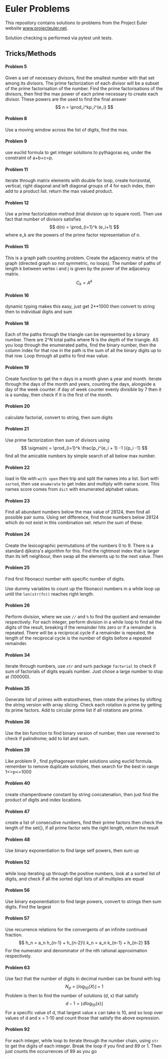 # Euler Problems

This repository contains solutions to problems from the Project Euler website www.projecteuler.net. 

Solution checking is performed via pytest unit tests. 

## Tricks/Methods

#### Problem 5

Given a set of necessary divisors, find the smallest number with that set among its divisors. The prime factorization of each divisor will be a subset of the prime factorisation of the number. Find the prime factorisations of the divisors, then find the max power of each prime necessary to create each divisor. These powers are the used to find the final answer
$$
n = \prod_i^kp_i^{e_i}
$$

#### Problem 8

Use a moving window across the list of digits, find the max.

#### Problem 9

use euclid formula to get integer solutions to pythagoras eq, under the constraint of a+b+c=p. 

#### Problem 11

iterate through matrix elements with double for loop, create horizontal, vertical, right diagonal and left diagonal groups of 4 for each index, then add to a product list. return the max valued product.

#### Problem 12

Use a prime factorization method (trial division up to square root). Then use fact that number of divisors satisfies
$$
d(n) = \prod_{i=1}^k (e_i+1)
$$
where e_k are the powers of the prime factor representation of n. 

#### Problem 15

This is a graph path counting problem. Create the adjacency matrix of the graph (directed graph so not symmetric, no loops). The number of paths of length k between vertex i and j is given by the power of the adjacency matrix.
$$
C_k = A^k
$$


#### Problem 16

dynamic typing makes this easy, just get 2**1000 then convert to string then to individual digits and sum

#### Problem 18

Each of the paths through the triangle can be represented by a binary number. There are 2^N total paths where N is the depth of the triangle. AS you loop through the enumerated paths, find the binary number, then the column index for that row in the path is the sum of all the binary digits up to that row. Loop through all paths to find max value.

#### Problem 19

Create function to get the n days in a month given a year and month. iterate through the days of the month and years, counting the days, alongside a day of the week counter. if day of week counter evenly divisible by 7 then it is a sunday, then check if it is the first of the month.

#### Problem 20

calculate factorial, convert to string, then sum digits

#### Problem 21

Use prime factorization then sum of divisors using
$$
\sigma(n) = \prod_{i=1}^k \frac{p_i^{e_i + 1} -1 }{p_i -1}
$$
find all the amicable numbers by simple search of all below max number.

#### Problem 22

load in file with `with open` then trip and split the names into a list. Sort with `sorted`, then use `enumerate` to get index and multiply with name score. This names score comes from `dict` with enumerated alphabet values.

#### Problem 23

Find all abundant numbers below the max value of 28124, then find all possible pair sums. Using set difference, find those numbers below 28124 which do not exist in this combination set. return the sum of these.

#### Problem 24

Create the lexicographic permutations of the numbers 0 to 9. There is a standard djikstra's algorithm for this. Find the rightmost index that is larger than its left neighbour, then swap all the elements up to the next value. Then 

#### Problem 25

Find first fibonacci number with specific number of digits.

Use dummy variables to count up the fibonacci numbers in a while loop up until the `len(str(fn))` reaches right length.

#### Problem 26

Perform division, where we use `//` and `%` to find the quotient and remainder respectively. For each integer, perform division in a while loop to find all the digits of the result, breaking if the remainder hits zero or if a remainder is repeated. There will be a reciprocal cycle if a remainder is repeated, the length of the reciprocal cycle is the number of digits before a repeated remainder. 

#### Problem 34

iterate through numbers, use `str` and `math` package `factorial` to check if sum of factorials of digits equals number. Just chose a large number to stop at (100000).

#### Problem 35

Generate list of primes with eratosthenes, then rotate the primes by shifting the string version with array slicing. Check each rotation is prime by getting its prime factors. Add to circular prime list if all rotations are prime.

#### Problem 36

Use the bin function to find binary version of number, then use reversed to check if palindrome; add to list and sum.

#### Problem 39

Like problem 9 , find pythagorean triplet solutions using euclid formula. remember to remove duplicate solutions, then search for the best in range 1<=p<=1000

#### Problem 40

create champerdowne constant by string concatenation, then just find the product of digits and index locations.

#### Problem 47

create a list of consecutive numbers, find their prime factors then check the length of the set{}, if all prime factor sets the right length, return the result

#### Problem 48

Use binary exponentiation to find large self powers, then sum up 

#### Problem 52

while loop iterating up through the positive numbers, look at a sorted list of digits, and check if all the sorted digit lists of all multiples are equal

#### Problem 56

Use binary exponentiation to find large powers, convert to strings then sum digits. Find the largest

#### Problem 57

Use recurrence relations for the convergents of an infinite continued fraction.
$$
h_n = a_n h_{n-1} + h_{n-2}\\
k_n = a_n k_{n-1} + h_{n-2}
$$
For the numerator and denominator of the nth rational approximation respectively.

#### Problem 63

Use fact that the number of digits in decimal number can be found with log
$$
N_d = \lfloor\log_{10}(X)\rfloor +1
$$
Problem is then to find the number of solutions (d, x) that satisfy
$$
d-1 = \lfloor d\log_{10}(x)\rfloor
$$
For a specific value of d, that largest value x can take is 10, and so loop over values of d and x = 1-10 and count those that satisfy the above expression.

#### Problem 92

For each integer, while loop to iterate through the number chain, using `str` to get the digits of each integer. Break the loop if you find and 89 or 1. Then just counts the occurrences of 89 as you go
